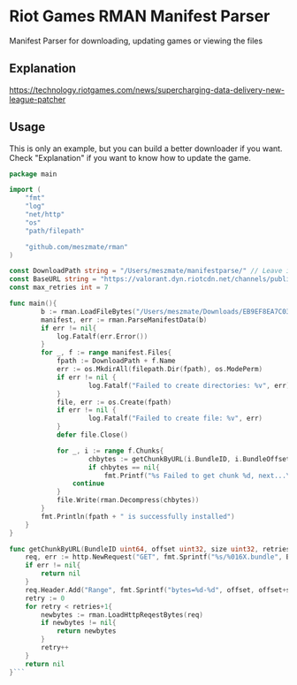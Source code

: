 # Riot Games RMAN Manifest Parser
Manifest Parser for downloading, updating games or viewing the files

## Explanation
https://technology.riotgames.com/news/supercharging-data-delivery-new-league-patcher

## Usage
This is only an example, but you can build a better downloader if you want. Check "Explanation" if you want to know how to update the game.
```go
package main

import (
	"fmt"
	"log"
	"net/http"
	"os"
	"path/filepath"

	"github.com/meszmate/rman"
)

const DownloadPath string = "/Users/meszmate/manifestparse/" // Leave it empty if you want to install to the current directory
const BaseURL string = "https://valorant.dyn.riotcdn.net/channels/public/bundles"
const max_retries int = 7

func main(){
    	b := rman.LoadFileBytes("/Users/meszmate/Downloads/EB9EF8EA7C032A8B.manifest")
    	manifest, err := rman.ParseManifestData(b)
    	if err != nil{
        	log.Fatalf(err.Error())
    	}
    	for _, f := range manifest.Files{
        	fpath := DownloadPath + f.Name
        	err := os.MkdirAll(filepath.Dir(fpath), os.ModePerm)
        	if err != nil {
            		log.Fatalf("Failed to create directories: %v", err)
        	}
        	file, err := os.Create(fpath)
        	if err != nil {
            		log.Fatalf("Failed to create file: %v", err)
        	}
        	defer file.Close()

        	for _, i := range f.Chunks{
            		chbytes := getChunkByURL(i.BundleID, i.BundleOffset, i.CompressedSize, max_retries)
            		if chbytes == nil{
                		fmt.Printf("%s Failed to get chunk %d, next...\n", fmt.Sprintf("%016X", i.BundleID), i.ChunkID)
				continue
			}
			file.Write(rman.Decompress(chbytes))
		}
		fmt.Println(fpath + " is successfully installed")
	}
}

func getChunkByURL(BundleID uint64, offset uint32, size uint32, retries int) []byte{
	req, err := http.NewRequest("GET", fmt.Sprintf("%s/%016X.bundle", BaseURL, BundleID), nil)
	if err != nil{
		return nil
	}
	req.Header.Add("Range", fmt.Sprintf("bytes=%d-%d", offset, offset+size-1))
	retry := 0
	for retry < retries+1{
		newbytes := rman.LoadHttpReqestBytes(req)
		if newbytes != nil{
			return newbytes
		}
		retry++
	}
	return nil
}```
